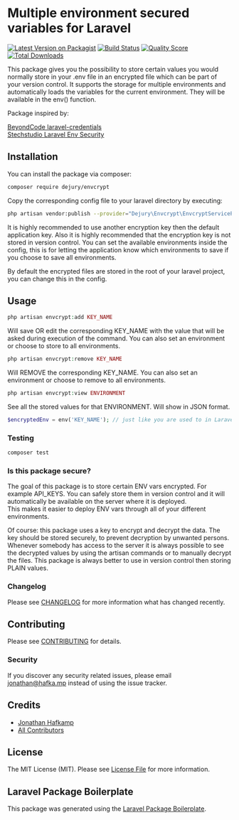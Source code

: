 # Multiple environment secured variables for Laravel

[![Latest Version on Packagist](https://img.shields.io/packagist/v/dejury/envcrypt.svg?style=flat-square)](https://packagist.org/packages/dejury/envcrypt)
[![Build Status](https://img.shields.io/travis/dejury/envcrypt/master.svg?style=flat-square)](https://travis-ci.org/dejury/envcrypt)
[![Quality Score](https://img.shields.io/scrutinizer/g/dejury/envcrypt.svg?style=flat-square)](https://scrutinizer-ci.com/g/dejury/envcrypt)
[![Total Downloads](https://img.shields.io/packagist/dt/dejury/envcrypt.svg?style=flat-square)](https://packagist.org/packages/dejury/envcrypt)

This package gives you the possibility to store certain values you would normally store in your .env file in an encrypted file which can be part of your version control. It supports the storage for multiple environments and automatically loads the variables for the current environment. They will be available in the env() function.

Package inspired by:

[BeyondCode laravel-credentials](https://github.com/beyondcode/laravel-credentials)  
[Stechstudio Laravel Env Security](https://github.com/stechstudio/laravel-env-security)

## Installation

You can install the package via composer:

```bash
composer require dejury/envcrypt
```

Copy the corresponding config file to your laravel directory by executing:

```bash
php artisan vendor:publish --provider="Dejury\Envcrypt\EnvcryptServiceProvider"
```

It is highly recommended to use another encryption key then the default application key. Also it is highly recommended that the encryption key is not stored in version control. You can set the available environments inside the config, this is for letting the application know which environments to save if you choose to save all environments.  

By default the encrypted files are stored in the root of your laravel project, you can change this in the config.

## Usage

``` php
php artisan envcrypt:add KEY_NAME
```
Will save OR edit the corresponding KEY_NAME with the value that will be asked during execution of the command. You can also set an environment or choose to store to all environments.

``` php
php artisan envcrypt:remove KEY_NAME
```
Will REMOVE the corresponding KEY_NAME. You can also set an environment or choose to remove to all environments.

``` php
php artisan envcrypt:view ENVIRONMENT
```
See all the stored values for that ENVIRONMENT. Will show in JSON format.

``` php
$encryptedEnv = env('KEY_NAME'); // just like you are used to in Laravel
```

### Testing

``` bash
composer test
```

### Is this package secure?
The goal of this package is to store certain ENV vars encrypted. For example API_KEYS. You can safely store them in version control and it will automatically be available on the server where it is deployed.  
This makes it easier to deploy ENV vars through all of your different environments.  

Of course: this package uses a key to encrypt and decrypt the data. The key should be stored securely, to prevent decryption by unwanted persons. Whenever somebody has access to the server it is always possible to see the decrypted values by using the artisan commands or to manually decrypt the files.
This package is always better to use in version control then storing PLAIN values.

### Changelog

Please see [CHANGELOG](CHANGELOG.md) for more information what has changed recently.

## Contributing

Please see [CONTRIBUTING](CONTRIBUTING.md) for details.

### Security

If you discover any security related issues, please email jonathan@hafka.mp instead of using the issue tracker.

## Credits

- [Jonathan Hafkamp](https://github.com/dejury)
- [All Contributors](../../contributors)

## License

The MIT License (MIT). Please see [License File](LICENSE.md) for more information.

## Laravel Package Boilerplate

This package was generated using the [Laravel Package Boilerplate](https://laravelpackageboilerplate.com).
